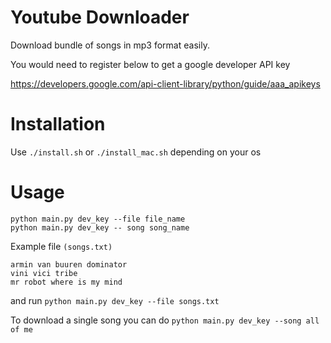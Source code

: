 Youtube Downloader
===================

Download bundle of songs in mp3 format easily.

You would need to register below to get a google developer API key

https://developers.google.com/api-client-library/python/guide/aaa_apikeys

Installation
============

Use `./install.sh` or `./install_mac.sh` depending on your os


Usage
=====
```
python main.py dev_key --file file_name
python main.py dev_key -- song song_name
```


Example file `(songs.txt)`
```
armin van buuren dominator
vini vici tribe
mr robot where is my mind
```

and run `python main.py dev_key --file songs.txt`

To download a single song you can do `python main.py dev_key --song all of me`

